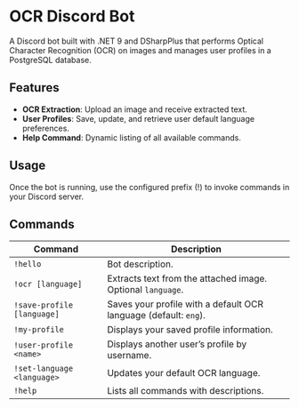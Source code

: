 # OCR Discord Bot

A Discord bot built with .NET 9 and DSharpPlus that performs Optical Character Recognition (OCR) on images and manages user profiles in a PostgreSQL database.

## Features
- **OCR Extraction**: Upload an image and receive extracted text.
- **User Profiles**: Save, update, and retrieve user default language preferences.
- **Help Command**: Dynamic listing of all available commands.

## Usage
Once the bot is running, use the configured prefix (!) to invoke commands in your Discord server.

## Commands

| Command                    | Description                                                      |
| -------------------------- | ---------------------------------------------------------------- |
| `!hello`                   | Bot description.                                                 |
| `!ocr [language]`          | Extracts text from the attached image. Optional `language`.      |
| `!save-profile [language]` | Saves your profile with a default OCR language (default: `eng`). |
| `!my-profile`              | Displays your saved profile information.                         |
| `!user-profile <name>`     | Displays another user’s profile by username.                     |
| `!set-language <language>` | Updates your default OCR language.                               |
| `!help`                    | Lists all commands with descriptions.                            |
